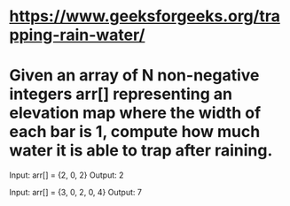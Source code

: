 # https://www.geeksforgeeks.org/trapping-rain-water/

# Given an array of N non-negative integers arr[] representing an elevation map where the width of each bar is 1, compute how much water it is able to trap after raining.

Input: arr[] = {2, 0, 2}
Output: 2

Input: arr[] = {3, 0, 2, 0, 4}
Output: 7
